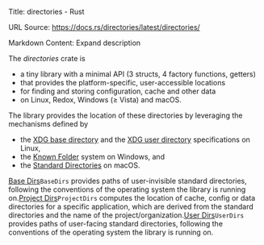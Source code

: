 Title: directories - Rust

URL Source: https://docs.rs/directories/latest/directories/

Markdown Content:
Expand description

The _directories_ crate is

- a tiny library with a minimal API (3 structs, 4 factory functions, getters)
- that provides the platform-specific, user-accessible locations
- for finding and storing configuration, cache and other data
- on Linux, Redox, Windows (≥ Vista) and macOS.

The library provides the location of these directories by leveraging the mechanisms defined by

- the [XDG base directory](https://standards.freedesktop.org/basedir-spec/basedir-spec-latest.html) and the [XDG user directory](https://www.freedesktop.org/wiki/Software/xdg-user-dirs/) specifications on Linux,
- the [Known Folder](<https://msdn.microsoft.com/en-us/library/windows/desktop/bb776911(v=vs.85).aspx>) system on Windows, and
- the [Standard Directories](https://developer.apple.com/library/content/documentation/FileManagement/Conceptual/FileSystemProgrammingGuide/FileSystemOverview/FileSystemOverview.html#//apple_ref/doc/uid/TP40010672-CH2-SW6) on macOS.

[Base Dirs](https://docs.rs/directories/latest/directories/struct.BaseDirs.html "struct directories::BaseDirs")`BaseDirs` provides paths of user-invisible standard directories, following the conventions of the operating system the library is running on.[Project Dirs](https://docs.rs/directories/latest/directories/struct.ProjectDirs.html "struct directories::ProjectDirs")`ProjectDirs` computes the location of cache, config or data directories for a specific application, which are derived from the standard directories and the name of the project/organization.[User Dirs](https://docs.rs/directories/latest/directories/struct.UserDirs.html "struct directories::UserDirs")`UserDirs` provides paths of user-facing standard directories, following the conventions of the operating system the library is running on.
